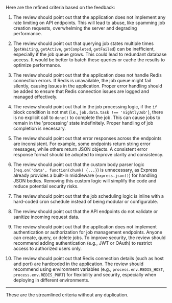 Here are the refined criteria based on the feedback:

1. The review should point out that the application does not implement any rate limiting on API endpoints. This will lead to abuse, like spamming job creation requests, overwhelming the server and degrading performance.

2. The review should point out that querying job states multiple times (`getWaiting`, `getActive`, `getCompleted`, `getFailed`) can be inefficient, especially if the job queue grows. This could lead to redundant database access. It would be better to batch these queries or cache the results to optimize performance.

3. The review should point out that the application does not handle Redis connection errors. If Redis is unavailable, the job queue might fail silently, causing issues in the application. Proper error handling should be added to ensure that Redis connection issues are logged and managed effectively.

4. The review should point out that in the job processing logic, if the `if` block condition is not met (i.e., `job.data.task !== 'nightlyJob'`), there is no explicit call to `done()` to complete the job. This can cause jobs to remain in the 'processing' state indefinitely. Proper handling of job completion is necessary.

5. The review should point out that error responses across the endpoints are inconsistent. For example, some endpoints return string error messages, while others return JSON objects. A consistent error response format should be adopted to improve clarity and consistency.

6. The review should point out that the custom body parser logic (`req.on('data', function(chunk) {...}`) is unnecessary, as Express already provides a built-in middleware (`express.json()`) for handling JSON bodies. Removing this custom logic will simplify the code and reduce potential security risks.

7. The review should point out that the job scheduling logic is inline with a hard-coded cron schedule instead of being modular or configurable.

8. The review should point out that the API endpoints do not validate or sanitize incoming request data.

9. The review should point out that the application does not implement authentication or authorization for job management endpoints. Anyone can create, query, or delete jobs. To improve security, the review should recommend adding authentication (e.g., JWT or OAuth) to restrict access to authorized users only.

10. The review should point out that Redis connection details (such as host and port) are hardcoded in the application. The review should recommend using environment variables (e.g., `process.env.REDIS_HOST`, `process.env.REDIS_PORT`) for flexibility and security, especially when deploying in different environments.

---

These are the streamlined criteria without any duplication.
